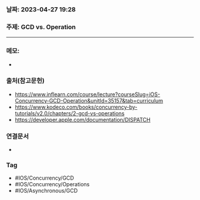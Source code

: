 ### 날짜: 2023-04-27 19:28

### 주제: GCD vs. Operation
---
### 메모: 
- 

### 출처(참고문헌) 
- https://www.inflearn.com/course/lecture?courseSlug=iOS-Concurrency-GCD-Operation&unitId=35157&tab=curriculum
- https://www.kodeco.com/books/concurrency-by-tutorials/v2.0/chapters/2-gcd-vs-operations
- https://developer.apple.com/documentation/DISPATCH

### 연결문서 
- 

### Tag
- #IOS/Concurrency/GCD
- #IOS/Concurrency/Operations
- #IOS/Asynchronous/GCD 
